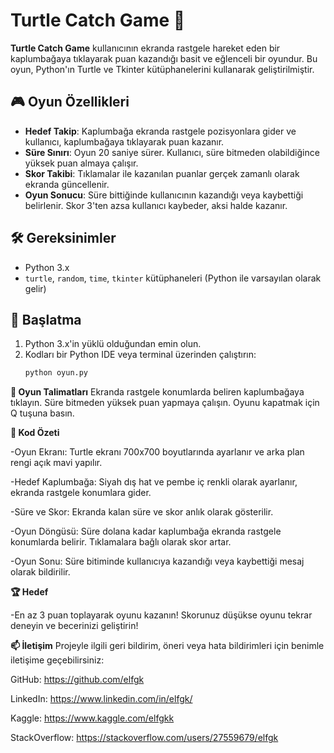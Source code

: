 
# Turtle Catch Game 🐢

**Turtle Catch Game** kullanıcının ekranda rastgele hareket eden bir kaplumbağaya tıklayarak puan kazandığı basit ve eğlenceli bir oyundur. Bu oyun, Python'ın Turtle ve Tkinter kütüphanelerini kullanarak geliştirilmiştir.

## 🎮 Oyun Özellikleri

- **Hedef Takip**: Kaplumbağa ekranda rastgele pozisyonlara gider ve kullanıcı, kaplumbağaya tıklayarak puan kazanır.
- **Süre Sınırı**: Oyun 20 saniye sürer. Kullanıcı, süre bitmeden olabildiğince yüksek puan almaya çalışır.
- **Skor Takibi**: Tıklamalar ile kazanılan puanlar gerçek zamanlı olarak ekranda güncellenir.
- **Oyun Sonucu**: Süre bittiğinde kullanıcının kazandığı veya kaybettiği belirlenir. Skor 3'ten azsa kullanıcı kaybeder, aksi halde kazanır.

## 🛠️ Gereksinimler

- Python 3.x
- `turtle`, `random`, `time`, `tkinter` kütüphaneleri (Python ile varsayılan olarak gelir)

## 🚀 Başlatma

1. Python 3.x'in yüklü olduğundan emin olun.
2. Kodları bir Python IDE veya terminal üzerinden çalıştırın:
   ```bash
   python oyun.py


**🎲 Oyun Talimatları**
Ekranda rastgele konumlarda beliren kaplumbağaya tıklayın.
Süre bitmeden yüksek puan yapmaya çalışın.
Oyunu kapatmak için Q tuşuna basın.


**📄 Kod Özeti**

-Oyun Ekranı: Turtle ekranı 700x700 boyutlarında ayarlanır ve arka plan rengi açık mavi yapılır.

-Hedef Kaplumbağa: Siyah dış hat ve pembe iç renkli olarak ayarlanır, ekranda rastgele konumlara gider.

-Süre ve Skor: Ekranda kalan süre ve skor anlık olarak gösterilir.

-Oyun Döngüsü: Süre dolana kadar kaplumbağa ekranda rastgele konumlarda belirir. Tıklamalara bağlı olarak skor artar.

-Oyun Sonu: Süre bitiminde kullanıcıya kazandığı veya kaybettiği mesaj olarak bildirilir.

**🏆 Hedef**

-En az 3 puan toplayarak oyunu kazanın! Skorunuz düşükse oyunu tekrar deneyin ve becerinizi geliştirin!



**📫 İletişim**
Projeyle ilgili geri bildirim, öneri veya hata bildirimleri için benimle iletişime geçebilirsiniz:

GitHub: https://github.com/elfgk

LinkedIn: https://www.linkedin.com/in/elfgk/

Kaggle: https://www.kaggle.com/elfgkk

StackOverflow: https://stackoverflow.com/users/27559679/elfgk

